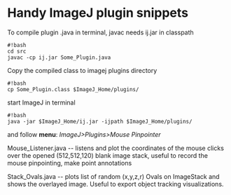 # Handy ImageJ plugin snippets

To compile plugin .java in terminal, javac needs ij.jar in classpath
```
#!bash
cd src
javac -cp ij.jar Some_Plugin.java

```
Copy the compiled class to imagej plugins directory
```
#!bash
cp Some_Plugin.class $ImageJ_Home/plugins/
```
start ImageJ in terminal
```
#!bash
java -jar $ImageJ_Home/ij.jar -ijpath $ImageJ_Home/plugins/
```
and follow **menu**: *ImageJ>Plugins>Mouse Pinpointer*

Mouse_Listener.java -- listens and plot the coordinates of the mouse clicks over the opened (512,512,120) blank image stack, useful to record the mouse pinpointing, make point annotations

Stack_Ovals.java -- plots list of random (x,y,z,r) Ovals on ImageStack and shows the overlayed image. Useful to export object tracking visualizations.

